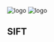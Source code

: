 ![logo](https://hpatches.github.io/assets/hpatches-logo.png "logo") 
![logo](https://hpatches.github.io/assets/hpatches-logo.png "logo") 
## SIFT
